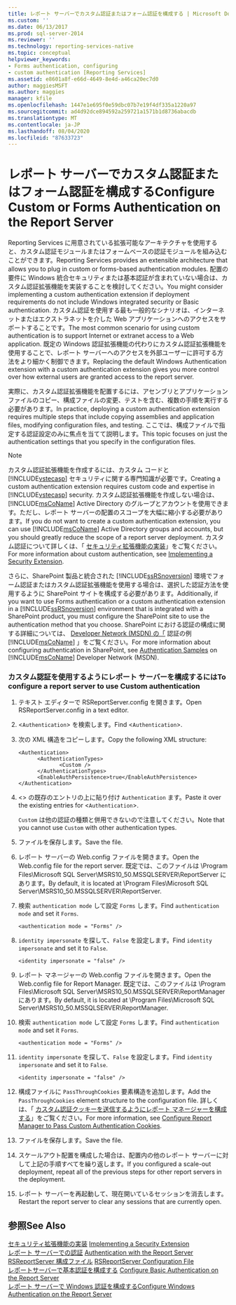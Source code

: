```yaml
---
title: レポート サーバーでカスタム認証またはフォーム認証を構成する | Microsoft Docs
ms.custom: ''
ms.date: 06/13/2017
ms.prod: sql-server-2014
ms.reviewer: ''
ms.technology: reporting-services-native
ms.topic: conceptual
helpviewer_keywords:
- Forms authentication, configuring
- custom authentication [Reporting Services]
ms.assetid: e8601a8f-e66d-4649-8e4d-a46ca20ec7d0
author: maggiesMSFT
ms.author: maggies
manager: kfile
ms.openlocfilehash: 1447e1e695f0e59dbc07b7e19f4df335a1220a97
ms.sourcegitcommit: ad4d92dce894592a259721a1571b1d8736abacdb
ms.translationtype: MT
ms.contentlocale: ja-JP
ms.lasthandoff: 08/04/2020
ms.locfileid: "87633723"
---
```

# <a name="configure-custom-or-forms-authentication-on-the-report-server"></a><span data-ttu-id="f13ca-102">レポート サーバーでカスタム認証またはフォーム認証を構成する</span><span class="sxs-lookup"><span data-stu-id="f13ca-102">Configure Custom or Forms Authentication on the Report Server</span></span>
  <span data-ttu-id="f13ca-103">Reporting Services に用意されている拡張可能なアーキテクチャを使用すると、カスタム認証モジュールまたはフォームベースの認証モジュールを組み込むことができます。</span><span class="sxs-lookup"><span data-stu-id="f13ca-103">Reporting Services provides an extensible architecture that allows you to plug in custom or forms-based authentication modules.</span></span> <span data-ttu-id="f13ca-104">配置の要件に Windows 統合セキュリティまたは基本認証が含まれていない場合は、カスタム認証拡張機能を実装することを検討してください。</span><span class="sxs-lookup"><span data-stu-id="f13ca-104">You might consider implementing a custom authentication extension if deployment requirements do not include Windows integrated security or Basic authentication.</span></span> <span data-ttu-id="f13ca-105">カスタム認証を使用する最も一般的なシナリオは、インターネットまたはエクストラネットを介した Web アプリケーションへのアクセスをサポートすることです。</span><span class="sxs-lookup"><span data-stu-id="f13ca-105">The most common scenario for using custom authentication is to support Internet or extranet access to a Web application.</span></span> <span data-ttu-id="f13ca-106">既定の Windows 認証拡張機能の代わりにカスタム認証拡張機能を使用することで、レポート サーバーへのアクセスを外部ユーザーに許可する方法をより細かく制御できます。</span><span class="sxs-lookup"><span data-stu-id="f13ca-106">Replacing the default Windows Authentication extension with a custom authentication extension gives you more control over how external users are granted access to the report server.</span></span>  
  
 <span data-ttu-id="f13ca-107">実際に、カスタム認証拡張機能を配置するには、アセンブリとアプリケーション ファイルのコピー、構成ファイルの変更、テストを含む、複数の手順を実行する必要があります。</span><span class="sxs-lookup"><span data-stu-id="f13ca-107">In practice, deploying a custom authentication extension requires multiple steps that include copying assemblies and application files, modifying configuration files, and testing.</span></span> <span data-ttu-id="f13ca-108">ここでは、構成ファイルで指定する認証設定のみに焦点を当てて説明します。</span><span class="sxs-lookup"><span data-stu-id="f13ca-108">This topic focuses on just the authentication settings that you specify in the configuration files.</span></span>  
  
> [!NOTE]  
>  <span data-ttu-id="f13ca-109">カスタム認証拡張機能を作成するには、カスタム コードと [!INCLUDE[vstecasp](../../includes/vstecasp-md.md)] セキュリティに関する専門知識が必要です。</span><span class="sxs-lookup"><span data-stu-id="f13ca-109">Creating a custom authentication extension requires custom code and expertise in [!INCLUDE[vstecasp](../../includes/vstecasp-md.md)] security.</span></span> <span data-ttu-id="f13ca-110">カスタム認証拡張機能を作成しない場合は、 [!INCLUDE[msCoName](../../includes/msconame-md.md)] Active Directory のグループとアカウントを使用できます。ただし、レポート サーバーの配置のスコープを大幅に縮小する必要があります。</span><span class="sxs-lookup"><span data-stu-id="f13ca-110">If you do not want to create a custom authentication extension, you can use [!INCLUDE[msCoName](../../includes/msconame-md.md)] Active Directory groups and accounts, but you should greatly reduce the scope of a report server deployment.</span></span> <span data-ttu-id="f13ca-111">カスタム認証について詳しくは、「 [セキュリティ拡張機能の実装](../extensions/security-extension/implementing-a-security-extension.md)」をご覧ください。</span><span class="sxs-lookup"><span data-stu-id="f13ca-111">For more information about custom authentication, see [Implementing a Security Extension](../extensions/security-extension/implementing-a-security-extension.md).</span></span>  
  
 <span data-ttu-id="f13ca-112">さらに、SharePoint 製品と統合された [!INCLUDE[ssRSnoversion](../../includes/ssrsnoversion-md.md)] 環境でフォーム認証またはカスタム認証拡張機能を使用する場合は、選択した認証方法を使用するように SharePoint サイトを構成する必要があります。</span><span class="sxs-lookup"><span data-stu-id="f13ca-112">Additionally, if you want to use Forms authentication or a custom authentication extension in a [!INCLUDE[ssRSnoversion](../../includes/ssrsnoversion-md.md)] environment that is integrated with a SharePoint product, you must configure the SharePoint site to use the authentication method that you choose.</span></span> <span data-ttu-id="f13ca-113">SharePoint における認証の構成に関する詳細については、 [Developer Network (MSDN) の「](https://go.microsoft.com/fwlink/?LinkId=115575) 認証の例 [!INCLUDE[msCoName](../../includes/msconame-md.md)] 」をご覧ください。</span><span class="sxs-lookup"><span data-stu-id="f13ca-113">For more information about configuring authentication in SharePoint, see [Authentication Samples](https://go.microsoft.com/fwlink/?LinkId=115575) on [!INCLUDE[msCoName](../../includes/msconame-md.md)] Developer Network (MSDN).</span></span>  
  
### <a name="to-configure-a-report-server-to-use-custom-authentication"></a><span data-ttu-id="f13ca-114">カスタム認証を使用するようにレポート サーバーを構成するには</span><span class="sxs-lookup"><span data-stu-id="f13ca-114">To configure a report server to use Custom authentication</span></span>  
  
1.  <span data-ttu-id="f13ca-115">テキスト エディターで RSReportServer.config を開きます。</span><span class="sxs-lookup"><span data-stu-id="f13ca-115">Open RSReportServer.config in a text editor.</span></span>  
  
2.  <span data-ttu-id="f13ca-116"><`Authentication`> を検索します。</span><span class="sxs-lookup"><span data-stu-id="f13ca-116">Find <`Authentication`>.</span></span>  
  
3.  <span data-ttu-id="f13ca-117">次の XML 構造をコピーします。</span><span class="sxs-lookup"><span data-stu-id="f13ca-117">Copy the following XML structure:</span></span>  
  
    ```  
    <Authentication>  
          <AuthenticationTypes>  
                 <Custom />  
          </AuthenticationTypes>  
          <EnableAuthPersistence>true</EnableAuthPersistence>  
    </Authentication>  
    ```  
  
4.  <span data-ttu-id="f13ca-118"><> の既存のエントリの上に貼り付け `Authentication` ます。</span><span class="sxs-lookup"><span data-stu-id="f13ca-118">Paste it over the existing entries for <`Authentication`>.</span></span>  
  
     <span data-ttu-id="f13ca-119">`Custom` は他の認証の種類と併用できないので注意してください。</span><span class="sxs-lookup"><span data-stu-id="f13ca-119">Note that you cannot use `Custom` with other authentication types.</span></span>  
  
5.  <span data-ttu-id="f13ca-120">ファイルを保存します。</span><span class="sxs-lookup"><span data-stu-id="f13ca-120">Save the file.</span></span>  
  
6.  <span data-ttu-id="f13ca-121">レポート サーバーの Web.config ファイルを開きます。</span><span class="sxs-lookup"><span data-stu-id="f13ca-121">Open the Web.config file for the report server.</span></span> <span data-ttu-id="f13ca-122">既定では、このファイルは \Program Files\Microsoft SQL Server\MSRS10_50.MSSQLSERVER\ReportServer にあります。</span><span class="sxs-lookup"><span data-stu-id="f13ca-122">By default, it is located at \Program Files\Microsoft SQL Server\MSRS10_50.MSSQLSERVER\ReportServer.</span></span>  
  
7.  <span data-ttu-id="f13ca-123">検索 `authentication mode` して設定 `Forms` します。</span><span class="sxs-lookup"><span data-stu-id="f13ca-123">Find `authentication mode` and set it `Forms`.</span></span>  
  
    ```  
    <authentication mode = "Forms" />  
    ```  
  
8.  <span data-ttu-id="f13ca-124">`identity impersonate` を探して、`False` を設定します。</span><span class="sxs-lookup"><span data-stu-id="f13ca-124">Find `identity impersonate` and set it to `False`.</span></span>  
  
    ```  
    <identity impersonate = "false" />  
    ```  
  
9. <span data-ttu-id="f13ca-125">レポート マネージャーの Web.config ファイルを開きます。</span><span class="sxs-lookup"><span data-stu-id="f13ca-125">Open the Web.config file for Report Manager.</span></span> <span data-ttu-id="f13ca-126">既定では、このファイルは \Program Files\Microsoft SQL Server\MSRS10_50.MSSQLSERVER\ReportManager にあります。</span><span class="sxs-lookup"><span data-stu-id="f13ca-126">By default, it is located at \Program Files\Microsoft SQL Server\MSRS10_50.MSSQLSERVER\ReportManager.</span></span>  
  
10. <span data-ttu-id="f13ca-127">検索 `authentication mode` して設定 `Forms` します。</span><span class="sxs-lookup"><span data-stu-id="f13ca-127">Find `authentication mode` and set it `Forms`.</span></span>  
  
    ```  
    <authentication mode = "Forms" />  
    ```  
  
11. <span data-ttu-id="f13ca-128">`identity impersonate` を探して、`False` を設定します。</span><span class="sxs-lookup"><span data-stu-id="f13ca-128">Find `identity impersonate` and set it to `False`.</span></span>  
  
    ```  
    <identity impersonate = "false" />  
    ```  
  
12. <span data-ttu-id="f13ca-129">構成ファイルに `PassThroughCookies` 要素構造を追加します。</span><span class="sxs-lookup"><span data-stu-id="f13ca-129">Add the `PassThroughCookies` element structure to the configuration file.</span></span> <span data-ttu-id="f13ca-130">詳しくは、「 [カスタム認証クッキーを送信するようにレポート マネージャーを構成する](configure-the-web-portal-to-pass-custom-authentication-cookies.md)」をご覧ください。</span><span class="sxs-lookup"><span data-stu-id="f13ca-130">For more information, see [Configure Report Manager to Pass Custom Authentication Cookies](configure-the-web-portal-to-pass-custom-authentication-cookies.md).</span></span>  
  
13. <span data-ttu-id="f13ca-131">ファイルを保存します。</span><span class="sxs-lookup"><span data-stu-id="f13ca-131">Save the file.</span></span>  
  
14. <span data-ttu-id="f13ca-132">スケールアウト配置を構成した場合は、配置内の他のレポート サーバーに対して上記の手順すべてを繰り返します。</span><span class="sxs-lookup"><span data-stu-id="f13ca-132">If you configured a scale-out deployment, repeat all of the previous steps for other report servers in the deployment.</span></span>  
  
15. <span data-ttu-id="f13ca-133">レポート サーバーを再起動して、現在開いているセッションを消去します。</span><span class="sxs-lookup"><span data-stu-id="f13ca-133">Restart the report server to clear any sessions that are currently open.</span></span>  
  
## <a name="see-also"></a><span data-ttu-id="f13ca-134">参照</span><span class="sxs-lookup"><span data-stu-id="f13ca-134">See Also</span></span>  
 <span data-ttu-id="f13ca-135">[セキュリティ拡張機能の実装](../extensions/security-extension/implementing-a-security-extension.md) </span><span class="sxs-lookup"><span data-stu-id="f13ca-135">[Implementing a Security Extension](../extensions/security-extension/implementing-a-security-extension.md) </span></span>  
 <span data-ttu-id="f13ca-136">[レポート サーバーでの認証](authentication-with-the-report-server.md) </span><span class="sxs-lookup"><span data-stu-id="f13ca-136">[Authentication with the Report Server](authentication-with-the-report-server.md) </span></span>  
 <span data-ttu-id="f13ca-137">[RSReportServer 構成ファイル](../report-server/rsreportserver-config-configuration-file.md) </span><span class="sxs-lookup"><span data-stu-id="f13ca-137">[RSReportServer Configuration File](../report-server/rsreportserver-config-configuration-file.md) </span></span>  
 <span data-ttu-id="f13ca-138">[レポートサーバーで基本認証を構成する](configure-basic-authentication-on-the-report-server.md) </span><span class="sxs-lookup"><span data-stu-id="f13ca-138">[Configure Basic Authentication on the Report Server](configure-basic-authentication-on-the-report-server.md) </span></span>  
 [<span data-ttu-id="f13ca-139">レポート サーバーで Windows 認証を構成する</span><span class="sxs-lookup"><span data-stu-id="f13ca-139">Configure Windows Authentication on the Report Server</span></span>](configure-windows-authentication-on-the-report-server.md)  
  
  
